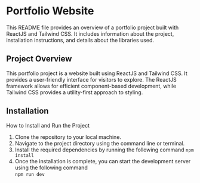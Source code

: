# Portfolio Website
This README file provides an overview of a portfolio project built with ReactJS and Tailwind CSS. It includes information about the project, installation instructions, and details about the libraries used.
 
## Project Overview
This portfolio project is a website built using ReactJS and Tailwind CSS. It provides a user-friendly interface for visitors to explore.
The ReactJS framework allows for efficient component-based development, while Tailwind CSS provides a utility-first approach to styling.

## Installation

How to Install and Run the Project
1. Clone the repository to your local machine.
2. Navigate to the project directory using the command line or terminal.
3. Install the required dependencies by running the following command 
`npm install`
4. Once the installation is complete, you can start the development server using the following command  
`npm run dev`
